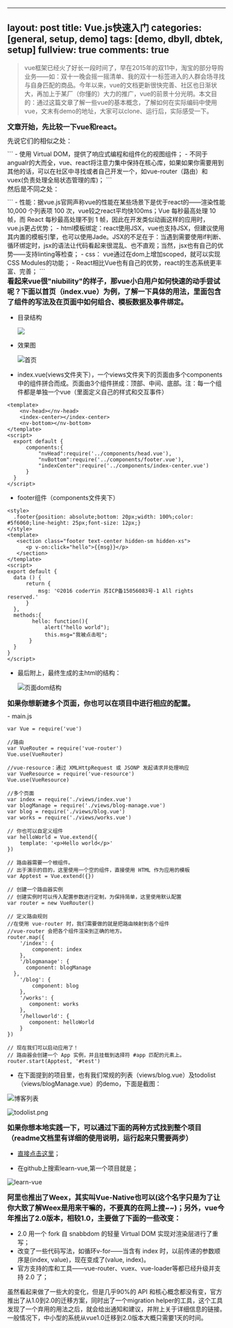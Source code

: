 
---
layout: post
title: Vue.js快速入门
categories: [general, setup, demo]
tags: [demo, dbyll, dbtek, setup]
fullview: true
comments: true
---


> vue框架已经火了好长一段时间了，早在2015年的双11中，淘宝的部分导购业务——如：双十一晚会摇一摇清单、我的双十一标签进入的人群会场寻找与自身匹配的商品。今年以来，vue的文档更新很快完善、社区也日渐状大，再加上于某厂（你懂的）大力的推广，vue的前景十分光明。本文目的：通过这篇文章了解一些vue的基本概念，了解如何在实际编码中使用vue，文末有demo的地址，大家可以clone、运行后，实际感受一下。

<div style="font-size: 16px;font-weight: bold;margin-bottom: 10px;"> 文章开始，先比较一下vue和react。</div>

<div style="font-size: 15px;margin-bottom: 10px;">先说它们的相似之处：</div>
```
- 使用 Virtual DOM，提供了响应式编程和组件化的视图组件；
- 不同于angualr的大而全，vue、react将注意力集中保持在核心库，如果如果你需要用到其他的话，可以在社区中寻找或者自己开发一个，如vue-router（路由）和vuex(负责处理全局状态管理的库)；
```

<div style="font-size: 15px;margin-bottom: 10px;">然后是不同之处：</div>
```
- 性能：据vue.js官网声称vue的性能在某些场景下是优于react的——渲染性能 10,000 个列表项 100 次，vue较之react平均快100ms；Vue 每秒最高处理 10 帧，而 React 每秒最高处理不到 1 帧，因此在开发类似动画这样的应用时，vue.js更占优势；
- html模板绑定：react使用JSX，vue也支持JSX，但建议使用其内置的模板引擎，也可以使用Jade。JSX的不足在于：当遇到需要使用if判断、循环绑定时，jsx的语法让代码看起来很混乱、也不直观；当然，jsx也有自己的优势——支持linting等检查；
- css： vue通过在dom上增加scoped，就可以实现CSS Modules的功能；
- React相比Vue也有自己的优势，react的生态系统更丰富、完善；
```

<div style="font-size: 16px;font-weight: bold;margin-bottom: 10px;">  看起来vue很"niubility"的样子，那vue小白用户如何快速的动手尝试呢？下面以首页（index.vue）为例，了解一下具体的用法，里面包含了组件的写法及在页面中如何组合、模板数据及事件绑定。</div>

- 目录结构

  ![](http://upload-images.jianshu.io/upload_images/712523-db2b41426852d187.png?imageMogr2/auto-orient/strip%7CimageView2/2/w/1240)


- 效果图

  ![首页](http://upload-images.jianshu.io/upload_images/712523-b9d2cb56b6d0bffa.png?imageMogr2/auto-orient/strip%7CimageView2/2/w/1240)


- index.vue(views文件夹下），一个views文件夹下的页面由多个components中的组件拼合而成。页面由3个组件拼成：顶部、中间、底部。注：每一个组件都是单独一个vue（里面定义自己的样式和交互事件）

```
<template>
    <nv-head></nv-head>
    <index-center></index-center>
    <nv-bottom></nv-bottom>
</template>
<script>
  export default {
      components:{
          "nvHead":require('../components/head.vue'),
          "nvBottom":require('../components/footer.vue'),
          "indexCenter":require('../components/index-center.vue')
      }
  }
</script>
```

- footer组件（components文件夹下）

```
<style>
  .footer{position: absolute;bottom: 20px;width: 100%;color: #5f6060;line-height: 25px;font-size: 12px;}
</style>
<template>
   <section class="footer text-center hidden-sm hidden-xs">
      <p v-on:click="hello">{{msg}}</p>
   </section>
</template>
<script>
export default {
  data () {
      return {
          msg: '©2016 coderYin 苏ICP备15056083号-1 All rights reserved.'
      }
  },
  methods:{
        hello: function(){
            alert("hello world");
            this.msg="我被点击啦";
       }
  }
}
</script>
```
  
- 最后附上，最终生成的主html的结构：

  ![页面dom结构](http://upload-images.jianshu.io/upload_images/712523-3242120b79331672.png?imageMogr2/auto-orient/strip%7CimageView2/2/w/1240)
  

<div style="font-size: 16px;font-weight: bold;margin-bottom: 10px;">  如果你想新建多个页面，你也可以在项目中进行相应的配置。</div>
- main.js

```
var Vue = require('vue')
  
//路由
var VueRouter = require('vue-router')
Vue.use(VueRouter)
  
//vue-resource：通过 XMLHttpRequest 或 JSONP 发起请求并处理响应
var VueResource = require('vue-resource')
Vue.use(VueResource)
  
//多个页面
var index = require('./views/index.vue')
var blogManage = require('./views/blog-manage.vue')
var blog = require('./views/blog.vue')
var works = require('./views/works.vue')
  
// 你也可以自定义组件
var helloWorld = Vue.extend({
    template: '<p>Hello world</p>'
})

// 路由器需要一个根组件。
// 出于演示的目的，这里使用一个空的组件，直接使用 HTML 作为应用的模板
var Apptest = Vue.extend({})

// 创建一个路由器实例
// 创建实例时可以传入配置参数进行定制，为保持简单，这里使用默认配置
var router = new VueRouter()

// 定义路由规则
//在使用 vue-router 时，我们需要做的就是把路由映射到各个组件
//vue-router 会把各个组件渲染到正确的地方。
router.map({
    '/index': {
        component: index
    },
    '/blogmanage': {
      component: blogManage
  },
    '/blog': {
        component: blog
    },
    '/works': {
       component: works
    },
    '/helloworld': {
       component: helloWorld
    }
})

// 现在我们可以启动应用了！
// 路由器会创建一个 App 实例，并且挂载到选择符 #app 匹配的元素上。
router.start(Apptest, '#test')
```

- 在下面提到的项目里，也有我们常规的列表（views/blog.vue）及todolist（views/blogManage.vue）的demo，下面是截图：

![博客列表](http://upload-images.jianshu.io/upload_images/712523-e0b724f5db699c8b.png?imageMogr2/auto-orient/strip%7CimageView2/2/w/1240)

![todolist.png](http://upload-images.jianshu.io/upload_images/712523-8df9935586dece46.png?imageMogr2/auto-orient/strip%7CimageView2/2/w/1240)


<div style="font-size: 16px;font-weight: bold;margin-bottom: 10px;">如果你想本地实践一下，可以通过下面的两种方式找到整个项目（readme文档里有详细的使用说明，运行起来只需要两步）</div>

-  [直接点击这里](https://github.com/coder-Yin/learn-vue)；

- 在github上搜索learn-vue,第一个项目就是；

![learn-vue](http://upload-images.jianshu.io/upload_images/712523-454bc8e4c24eb43c.png?imageMogr2/auto-orient/strip%7CimageView2/2/w/1240)
  
<div style="font-size: 16px;font-weight: bold;margin-bottom: 10px;">阿里也推出了Weex，其实叫Vue-Native也可以(这个名字只是为了让你大致了解Weex是用来干嘛的，不要真的在网上搜~~)；另外，vue今年推出了2.0版本，相较1.0，主要做了下面的一些改变：</div>

- 2.0 用一个 fork 自 snabbdom 的轻量 Virtual DOM 实现对渲染层进行了重写；
- 改变了一些代码写法，如循环v-for——当含有 index 时，以前传递的参数顺序是(index, value)，现在变成了(value, index)。
- 官方支持的库和工具——vue-router、vuex、vue-loader等都已经升级并支持 2.0 了；

虽然看起来做了一些大的变化，但是几乎90%的 API 和核心概念都没有变，官方推出了从1.0到2.0的迁移方案，同时出了一个migration helper的工具，这个工具发现了一个弃用的用法之后，就会给出通知和建议，并附上关于详细信息的链接。一般情况下，中小型的系统从vue1.0迁移到2.0版本大概只需要1天的时间。